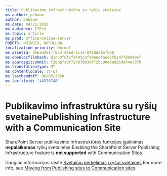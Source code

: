 ```yaml
---
title: Publikavimo infrastruktūra su ryšių svetaine
ms.author: pebaum
author: pebaum
ms.date: 04/21/2020
ms.audience: ITPro
ms.topic: article
ms.prod: office-online-server
ROBOTS: NOINDEX, NOFOLLOW
localization_priority: Normal
ms.assetid: de63d2e1-f053-40ed-ac1a-041ddafefba0
ms.openlocfilehash: d1cc9f8fcfef93cafa96eefaed2f61d7fb0940ef
ms.sourcegitcommit: f28dafa0f727870038f72bc904da926daf4ec07b
ms.translationtype: MT
ms.contentlocale: lt-LT
ms.lasthandoff: 06/05/2020
ms.locfileid: "44576748"
---
```

# <a name="publishing-infrastructure-with-a-communication-site"></a><span data-ttu-id="28541-102">Publikavimo infrastruktūra su ryšių svetaine</span><span class="sxs-lookup"><span data-stu-id="28541-102">Publishing Infrastructure with a Communication Site</span></span>


<span data-ttu-id="28541-103">SharePoint Server publikavimo infrastruktūros funkcijos įgalinimas **nepalaikomas** ryšių svetainėse.</span><span class="sxs-lookup"><span data-stu-id="28541-103">Enabling the SharePoint Server Publishing Infrastructure feature is **not supported** with Communication Sites.</span></span> 
  
<span data-ttu-id="28541-104">Daugiau informacijos rasite [Svetainių perkėlimas į ryšio svetaines](https://docs.microsoft.com/sharepoint/publishing-sites-classic-to-modern-experience).</span><span class="sxs-lookup"><span data-stu-id="28541-104">For more info, see [Moving from Publishing sites to Communication sites](https://docs.microsoft.com/sharepoint/publishing-sites-classic-to-modern-experience).</span></span> 
  

